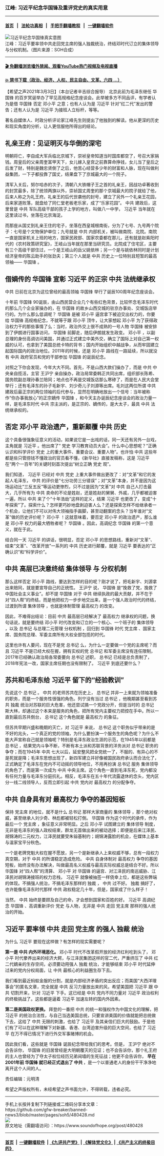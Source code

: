 ### 江峰: 习近平纪念华国锋及重评党史的真实用意
------------------------

#### [首页](https://github.com/gfw-breaker/banned-news3/blob/master/README.md) &nbsp;&nbsp;|&nbsp;&nbsp; [法轮功真相](https://github.com/begood0513/basic/blob/master/README.md)  &nbsp;&nbsp;|&nbsp;&nbsp; [手把手翻墙教程](https://github.com/gfw-breaker/guides/wiki)  &nbsp;&nbsp;|&nbsp;&nbsp; [一键翻墙软件](https://github.com/gfw-breaker/nogfw/blob/master/README.md)  



<div><img alt="习近平纪念华国锋真实意图" src="https://img.soundofhope.org/2021-03/1614799005173.jpg"/>
<br/><figcaption class="caption">
 江峰：习近平要率领中共走回党主席的强人独裁统治，终结邓时代订立的集体领导与分权机制。（图片来源：SOH合成）
</figcaption></div><hr/>

#### [ 🎬  免翻墙浏览墙外禁闻、观看YouTube热门视频及电视直播](https://github.com/gfw-breaker/HelloWorld)

#### [ 💥  禁书下载（政治、经济、人权、民主自由、文革、六四 ...）](https://github.com/gfw-breaker/books/blob/master/README.md)

<div><div class="Content__Wrapper sc-1bvya0-0 grZQxZ">
 <p class="meta-top">
  <span class="meta">
   【希望之声2021年3月3日】（本台记者辛吉综合报导）
  </span>
  北京此前为毛泽东继任
  <ok href="/term/69099">
   华国锋
  </ok>
  的百岁冥诞举办了罕见高规格纪念座谈会。此举被多方不同品评，有学者认为是借
  <ok href="/term/69099">
   华国锋
  </ok>
  否定
  <ok href="/term/1065">
   邓小平
  </ok>
  之意；也有人认为是
  <ok href="/term/1063">
   习近平
  </ok>
  针对“红二代”发出的警告；还有人认为是
  <ok href="/term/1063">
   习近平
  </ok>
  为接班人立标杆，等等。
 </p>
 <p>
  著名自媒体人、时政分析评论家江峰先生则提出了他独到的解读。他从更深的历史和现实角度的分析，让人更信服他所得出的结论。
 </p>
 <h2>
  礼亲王府：见证明灭与华倒的深宅
 </h2>
 <p>
  明朝将亡，李自成大军兵临北京城下，崇祯皇帝知道当时国库都空了，号召大家捐钱。周皇后的父亲周奎富甲天下，女儿嫁入皇宫之前靠算命挣钱，女儿当了皇后之后发了财，特别是魏忠贤倒了之后，他苦心经营多少年的财富和人脉，现在叫做利益集团，一下子都投靠了国丈，结果盘下了京城最大的一个院子。
 </p>
 <div class="AD_Embed__Wrap-sc-1xslmin-0 igMuqX module desktop">
  <div>
  </div>
 </div>
 <p>
  清军入关后，努尔哈赤的次子，清朝八大铁帽子王之首的礼亲王，因战功卓著收到的封赏最多，除了统领两旗以外，崇祯国丈周奎的那个京城最大的院子就给了他，后来人称之为礼王府。礼亲王的后代世袭他的封号，建立了另外一个礼亲王花园，后来家道败落，就盘给了同仁堂老板老乐家，成了“乐家花园”。
  <ok href="/term/1059">
   中共
  </ok>
  建政后，这里曾是
  <ok href="/term/1059">
   中共
  </ok>
  军队高级干部的孩子上学的地方，叫做八一中学，
  <ok href="/term/1063">
   习近平
  </ok>
  当年就在这里读过书，坐落在北京海淀。
 </p>
 <p>
  而那座从国丈到礼亲王住的宅子，坐落在西皇城根南街，分为了七号、九号两个院子：七号是个文物保护单位；九号就是
  <ok href="/term/1059">
   中共
  </ok>
  内部机关，被叫做南院、北院。南院一直是国家机关上班的地方，国家民政部、国家农委都在那儿，还有就是赵紫阳时代的《农村政策研究室》，王岐山当年就在那里当研究员。北院成了住宅区，主要有三个高级干部住过，一个是王岐山的岳父姚依林；另一个是与姚依林同时是计划经济皇帝的陈云助手的张劲夫；第三个人就是
  <ok href="/term/1059">
   中共
  </ok>
  历史上一位特别且短暂的最高领袖——
  <ok href="/term/69099">
   华国锋
  </ok>
  。
 </p>
 <h2>
  借嫡传的
  <ok href="/term/69099">
   华国锋
  </ok>
  宣彰
  <ok href="/term/1063">
   习近平
  </ok>
  的正宗
  <ok href="/term/1059">
   中共
  </ok>
  法统继承权
 </h2>
 <p>
  <ok href="/term/1059">
   中共
  </ok>
  日前在北京为这位曾经的最高领袖
  <ok href="/term/69099">
   华国锋
  </ok>
  举行了诞辰100周年纪念座谈会。
 </p>
 <p>
  十年前
  <ok href="/term/69099">
   华国锋
  </ok>
  90诞辰，由山西民营企业几个有些红色背景，比较怀念毛泽东时代的那么几个企业家操办的，在
  <ok href="/term/69099">
   华国锋
  </ok>
  的故乡山西交城的驻京办事处、交城饭店举行的。为什么那么低调呢？
  <ok href="/term/69099">
   华国锋
  </ok>
  是被
  <ok href="/term/1065">
   邓小平
  </ok>
  逼宫拿下被迫交出权力的，你要给
  <ok href="/term/69099">
   华国锋
  </ok>
  高规格纪念，不就等于跟
  <ok href="/term/1065">
   邓小平
  </ok>
  顶牛，让大家想起
  <ok href="/term/1065">
   邓小平
  </ok>
  为了获得政治权力干的那些事情了么：当时，政治外交上很不成熟的一号人物
  <ok href="/term/69099">
   华国锋
  </ok>
  被安排到了伊朗进行国事访问，
  <ok href="/term/69099">
   华国锋
  </ok>
  前脚走，随后伊朗就发生政变。
  <ok href="/term/1065">
   邓小平
  </ok>
  ，以副总理的身份高调访问美国，并通过正式建立中美外交，确立了国际上对自己第一权威的认可，也拿到了美国总统卡特的背书；国内开始组织中越战争，从而牢固建立起国际国内的政治地位。2011年的时候，还是
  <ok href="/term/1065">
   邓小平
  </ok>
  路线在一路延续，所以就没有
  <ok href="/term/1059">
   中共
  </ok>
  政府官员和党的干部参加
  <ok href="/term/69099">
   华国锋
  </ok>
  的诞辰纪念。
 </p>
 <p>
  对照之下你会发现，今年大大不同。首先，不是山西大款们操办了，而是
  <ok href="/term/1059">
   中共
  </ok>
  中央亲自揽活，主官
  <ok href="/term/2540">
   王沪宁
  </ok>
  亲自操办，政治局常委韩正共同出席，组织部长陈希、国务院副总理孙春兰陪同；地点也不再是交城饭店那么寒碜了，而是在人民大会堂举行；还有毛泽东的孙子毛新宇、刘少奇儿子刘源等出席。毛刘这两位所谓
  <ok href="/term/1059">
   中共
  </ok>
  建政后最正宗的两位领袖的后代参与，显然在明确地放出一个信号：当年被称作“你办事我放心”的正宗嫡传
  <ok href="/term/69099">
   华国锋
  </ok>
  ，和今天主办诞辰纪念座谈会的政治力量一样，是毛泽东时代
  <ok href="/term/1059">
   中共
  </ok>
  宗主派的，是正宗的、嫡传的，是大太子，最具
  <ok href="/term/1059">
   中共
  </ok>
  法统继承权的。
 </p>
 <h2>
  否定
  <ok href="/term/1065">
   邓小平
  </ok>
  政治遗产，重新颠覆
  <ok href="/term/1059">
   中共
  </ok>
  历史
 </h2>
 <p>
  这个具备很强象征意义的活动，如果说它是一出戏的话，同一天还有另外一台戏，主角就是
  <ok href="/term/1063">
   习近平
  </ok>
  。他出席了“
  <ok href="/term/489329">
   党史
  </ok>
  学习教育动员大会”。什么中心思想呢？“正确认识和科学评价
  <ok href="/term/489329">
   党史
  </ok>
  上的重大事件、重要会议、重要人物”。也许怕
  <ok href="/term/1059">
   中共
  </ok>
  这些年都是些只管捞钱不懂政治的官员看不懂，《新华社》直接发稿称，这是
  <ok href="/term/1063">
   习近平
  </ok>
  在“两个一百年”的关键时刻首次提出“树立正确
  <ok href="/term/489329">
   党史
  </ok>
  观”。
 </p>
 <div class="AD_Embed__Wrap-sc-1xslmin-0 igMuqX module desktop">
  <div>
  </div>
 </div>
 <p>
  我们知道，
  <ok href="/term/1063">
   习近平
  </ok>
  已经对
  <ok href="/term/1059">
   中共
  </ok>
  <ok href="/term/489329">
   党史
  </ok>
  上重大事件做出更改了：对“文革”和它的发起人毛泽东，
  <ok href="/term/1059">
   中共
  </ok>
  的评价是“七分功劳三分错误”；对“文革”本身，并不是因为这场运动比“三反五反”等运动更惨烈，只不过是因为“文革”对
  <ok href="/term/1059">
   中共
  </ok>
  自己人打击最大，几乎所有为
  <ok href="/term/1059">
   中共
  </ok>
  卖命的不论是姓赵，还是姓赵的舅舅、外戚，几乎都被迫害一遍，所以
  <ok href="/term/1059">
   中共
  </ok>
  来了个“十年浩劫”这样的定义，结果
  <ok href="/term/1063">
   习近平
  </ok>
  也更改了，变成“十年探索”了。探索什么？怎样更巧妙地盘剥迫害人么？还是探索怎样不给继承者一个机会，让他们不可以对伟大领袖指手画脚，甚至动翻案的念头？当年谁对“文革”做的历史评价呢？
  <ok href="/term/1065">
   邓小平
  </ok>
  ！这就意味着，要否定
  <ok href="/term/1065">
   邓小平
  </ok>
  的政治遗产，那么谁是
  <ok href="/term/1065">
   邓小平
  </ok>
  权力的最大牺牲者呢？
  <ok href="/term/69099">
   华国锋
  </ok>
  。因此，高调纪念
  <ok href="/term/69099">
   华国锋
  </ok>
  的第一个意义，就在于此。
 </p>
 <p>
  结合同一天
  <ok href="/term/1063">
   习近平
  </ok>
  的讲话，很明显，否定
  <ok href="/term/1065">
   邓小平
  </ok>
  的思想路线，重新对“文革”、结束“文革”、“改革开放”一系列的
  <ok href="/term/1059">
   中共
  </ok>
  历史进行颠覆，就是
  <ok href="/term/1063">
   习近平
  </ok>
  要表达的“正确认识”和“科学评价”。
 </p>
 <h2>
  <ok href="/term/1059">
   中共
  </ok>
  高层已决意终结
  <ok href="/term/89180">
   集体领导
  </ok>
  与
  <ok href="/term/489332">
   分权机制
  </ok>
 </h2>
 <p>
  那么这样否定
  <ok href="/term/1065">
   邓小平
  </ok>
  路线，要达到怎样的目的呢？刚才说了，把毛新宇、刘源拿出来赔同，就是要宣导自己的正统性。
  <ok href="/term/2540">
   王沪宁
  </ok>
  说，
  <ok href="/term/69099">
   华国锋
  </ok>
  是“挽救了党，挽救了中国社会主义事业”。却不提
  <ok href="/term/69099">
   华国锋
  </ok>
  对于
  <ok href="/term/1059">
   中共
  </ok>
  继续执政的最大贡献，并不在于对“四人帮”的终结，而是他把权力一步步地交出来，是一个强人政治时代的终结，过渡到所谓
  <ok href="/term/89180">
   集体领导
  </ok>
  ，也就是体制管理
  <ok href="/term/40171">
   最高权力
  </ok>
  的改变。
 </p>
 <p>
  因此，不难得出结论：目前
  <ok href="/term/1059">
   中共
  </ok>
  最高层已经解决了
  <ok href="/term/40171">
   最高权力
  </ok>
  继承权的问题，换句话说，就是要终结
  <ok href="/term/1065">
   邓小平
  </ok>
  时代改变和订立的一个核心、一个班子的
  <ok href="/term/89180">
   集体领导
  </ok>
  ，以及
  <ok href="/term/17731">
   总书记
  </ok>
  与总理二元管理
  <ok href="/term/489332">
   分权机制
  </ok>
  ，回归到
  <ok href="/term/69099">
   华国锋
  </ok>
  时代
  <ok href="/term/41413">
   党主席
  </ok>
  、国家主席、国务院总理、军委主席所有大权全部包揽的时代。
 </p>
 <p>
  这里也许有人要问，现在不是党
  <ok href="/term/17731">
   总书记
  </ok>
  么，为什么一定要做一个党的主席呢？而且
  <ok href="/term/1063">
   习近平
  </ok>
  不是已经大权在握，拥有实权的党
  <ok href="/term/17731">
   总书记
  </ok>
  和军委主席没有连任限制，2017年已经确认政治局各常委要向
  <ok href="/term/17731">
   总书记
  </ok>
  述职，
  <ok href="/term/17731">
   总书记
  </ok>
  已经是总负责制了，2018年宪法一改，国家主席任期也没有限制了。
  <ok href="/term/1063">
   习近平
  </ok>
  到底还要什么？
 </p>
 <h2>
  苏共和毛泽东给
  <ok href="/term/1063">
   习近平
  </ok>
  留下的“经验教训”
 </h2>
 <p>
  先说这个
  <ok href="/term/17731">
   总书记
  </ok>
  。
  <ok href="/term/1059">
   中共
  </ok>
  的老师苏共在历史上，
  <ok href="/term/17731">
   总书记
  </ok>
  并非一上来就为领袖准备的职务，而是一个服务性很强的角色。列宁没有当过
  <ok href="/term/17731">
   总书记
  </ok>
  ，他晚期甚至看到苏共
  <ok href="/term/8696">
   独裁
  </ok>
  统治对苏联的巨大危害，他还尝试搞一个党政分开，但是当时的
  <ok href="/term/17731">
   总书记
  </ok>
  斯大林，却通过这个本来是服务的角色，把所有党内主要权力把控在手中。所以一直到最后苏共倒台，
  <ok href="/term/17731">
   总书记
  </ok>
  这个角色就是
  <ok href="/term/40171">
   最高权力
  </ok>
  的象征。
 </p>
 <div class="AD_Embed__Wrap-sc-1xslmin-0 igMuqX module desktop">
  <div>
  </div>
 </div>
 <p>
  但苏共早期兴盛和晚期的灭亡，对
  <ok href="/term/1063">
   习近平
  </ok>
  来说，
  <ok href="/term/17731">
   总书记
  </ok>
  这个职务似乎带来的是不好的兆头，一个真正的党的领袖，为什么要扮演一个服务生的角色呢？为什么不能大声宣称自己就是领袖呢？特别是毛泽东政治生涯的示范，在1945年以前都是
  <ok href="/term/17731">
   总书记
  </ok>
  ，结果党内斗争不断，不断有本土派和苏联背景的洋务派对
  <ok href="/term/17731">
   总书记
  </ok>
  职务的争夺；而在1945年
  <ok href="/term/1059">
   中共
  </ok>
  七大以后，延安整风把全党统一了，不服的、有异心的不是死就是降；毛泽东思想出现了，新四军建立并好像被国民政府承认而合法化了，正式确定了毛泽东在党内不可动摇的领导地位，不用再扮演
  <ok href="/term/17731">
   总书记
  </ok>
  服务
  <ok href="/term/89180">
   集体领导
  </ok>
  的角色了，而是第一次成为
  <ok href="/term/1059">
   中共
  </ok>
  中央主席。这个角色一直到毛泽东死，党内都没有任何力量与毛泽东分庭抗礼。相反，毛泽东在五十年代流露退休的念头，党内区分一线二线领导人，反而立即引起
  <ok href="/term/1059">
   中共
  </ok>
  党内对
  <ok href="/term/40171">
   最高权力
  </ok>
  的分配争夺。
 </p>
 <h2>
  <ok href="/term/1059">
   中共
  </ok>
  自身具有对
  <ok href="/term/40171">
   最高权力
  </ok>
  争夺的基因短板
 </h2>
 <p>
  保持
  <ok href="/term/41413">
   党主席
  </ok>
  的地位，就不是什么
  <ok href="/term/17731">
   总书记
  </ok>
  那样大家商量的
  <ok href="/term/89180">
   集体领导
  </ok>
  ，那个绝对权威，甚至继承人刘少奇、林彪都被轻松打倒。
  <ok href="/term/69099">
   华国锋
  </ok>
  作为这个时代的承传，作为最后一个
  <ok href="/term/41413">
   党主席
  </ok>
  ，象征意义非常明显。之后
  <ok href="/term/1065">
   邓小平
  </ok>
  试图建立的
  <ok href="/term/89180">
   集体领导
  </ok>
  制度，无非是毛泽东的强人政权结束，群龙无首做出来的被动选择；即便是后来江泽民、胡锦涛的二元权力，江泽民就要受朱镕基制约；胡锦涛露脸的机会，在媒体上基本与温家宝平分秋色。
 </p>
 <p>
  一个是老牌党魁大权在握不愿放，另一个是新继承人上来权威不够，总有一段权力真空期，对于
  <ok href="/term/1059">
   中共
  </ok>
  的所谓稳定造成危险。
  <ok href="/term/1059">
   中共
  </ok>
  自身体制对
  <ok href="/term/40171">
   最高权力
  </ok>
  争夺的基因短板，始终没有办法解决，叫做最高名义权威与最高实际权威总是结合不好。所以
  <ok href="/term/69099">
   华国锋
  </ok>
  对“四人帮”的清算、
  <ok href="/term/1065">
   邓小平
  </ok>
  对
  <ok href="/term/69099">
   华国锋
  </ok>
  的逼宫、对江泽民的南巡威胁、江泽民对胡锦涛接班的权力恋栈，
  <ok href="/term/1063">
   习近平
  </ok>
  就像被抽签一样侥幸上位，都是这些弊端的体现。不搞强人统治，不搞毛泽东那样的
  <ok href="/term/8696">
   独裁
  </ok>
  ，
  <ok href="/term/1059">
   中共
  </ok>
  过不好。
  <ok href="/term/8696">
   独裁
  </ok>
  搞好了，也许能像毛泽东时代那样
  <ok href="/term/1059">
   中共
  </ok>
  政权稳定几十年，但是，国家成了什么样子！
 </p>
 <p>
  当然，
  <ok href="/term/1059">
   中共
  </ok>
  始终是要顾及自己的命，才会想到国家和百姓的好。
  <ok href="/term/1063">
   习近平
  </ok>
  高调纪念
  <ok href="/term/69099">
   华国锋
  </ok>
  、高调重新评价
  <ok href="/term/489329">
   党史
  </ok>
  与人物，无非是
  <ok href="/term/1059">
   中共
  </ok>
  走回
  <ok href="/term/41413">
   党主席
  </ok>
  那样的强人统治的开始。
 </p>
 <h2>
  <ok href="/term/1063">
   习近平
  </ok>
  要率领
  <ok href="/term/1059">
   中共
  </ok>
  走回
  <ok href="/term/41413">
   党主席
  </ok>
  的强人
  <ok href="/term/8696">
   独裁
  </ok>
  统治
 </h2>
 <p>
  为什么
  <ok href="/term/1063">
   习近平
  </ok>
  要现在这样做？有怎样的现实需要呢？
 </p>
 <p>
  <strong>
   第一是
   <ok href="/term/1059">
    中共
   </ok>
   内外环境恶化。
  </strong>
  <ok href="/term/1065">
   邓小平
  </ok>
  时代不改革假开放的经济红利吃到头了，
  <ok href="/term/1065">
   邓小平
  </ok>
  时代豢养出来的经济大鳄，与江泽民集团这样的官二代，严重挤压了
  <ok href="/term/1059">
   中共
  </ok>
  红二代嫡亲的生存空间，必须要动用强人
  <ok href="/term/8696">
   独裁
  </ok>
  统治，才能够结束
  <ok href="/term/1065">
   邓小平
  </ok>
  时代延伸过来的党内分权局面，让
  <ok href="/term/1059">
   中共
  </ok>
  最核心的利益圈生存下去。
 </p>
 <div class="AD_Embed__Wrap-sc-1xslmin-0 igMuqX module desktop">
  <div>
  </div>
 </div>
 <p>
  我们看到最近蚂蚁金服的分割，就是内部经济矛盾的突出反应；而美国“大西洋理事会”的匿名文章，完全就是
  <ok href="/term/1059">
   中共
  </ok>
  反习力量放出来的风，希望美国把
  <ok href="/term/1063">
   习近平
  </ok>
  跟
  <ok href="/term/1059">
   中共
  </ok>
  切割开来，针对
  <ok href="/term/1063">
   习近平
  </ok>
  下手。这已经是
  <ok href="/term/1059">
   中共
  </ok>
  党内不同力量对
  <ok href="/term/1063">
   习近平
  </ok>
  政治权利的终极挑战了。这些都是逼着
  <ok href="/term/1063">
   习近平
  </ok>
  加速左转的国内外因素。
 </p>
 <p>
  <strong>
   第二是美国政权更换。
  </strong>
  拜登的一番把
  <ok href="/term/1059">
   中共
  </ok>
  的统一和强权作为中国文化的理解，把
  <ok href="/term/1063">
   习近平
  </ok>
  的统治合法性，与自己当选美国总统，只要宣讲美国的价值就能把总统做下去，这给了
  <ok href="/term/1059">
   中共
  </ok>
  无限的刺激，也给了
  <ok href="/term/1063">
   习近平
  </ok>
  及其亲信们巨大的鼓励。于是他们有了可以在这种理解下对新疆、香港、台湾迫害升级的巨大空间，也给了
  <ok href="/term/1063">
   习近平
  </ok>
  在万不得已情况下进行外交军事赌博的机会。
 </p>
 <p>
  因此我们看，这些就是
  <ok href="/term/69099">
   华国锋
  </ok>
  诞辰纪念带给我们的思考。但是，
  <ok href="/term/2540">
   王沪宁
  </ok>
  绝对不会告诉你，
  <ok href="/term/69099">
   华国锋
  </ok>
  的旧居曾经是大明朝覆灭的见证；也不会告诉你，那个礼王府的主人也曾经为了夺太子权位经历兄弟阋墙的生死征战；他更不会告诉你，
  <strong>
   早在2001年前
   <ok href="/term/69099">
    华国锋
   </ok>
   就已经正式退出了
   <ok href="/term/1059">
    中共
   </ok>
  </strong>
  ，是一个以普通老人的身份干干净净地离开这个人间的人。
 </p>
 <div class="soh-embed">
  <div class="soh-embed-inner">
   <div class="iframely-embed">
    <div class="iframely-responsive">
    </div>
   </div>
  </div>
 </div>
 <p class="meta-btm">
  责任编辑：元明清
 </p>
 <p class="meta-btm">
  希望之声版权所有，未经希望之声书面允许，不得转载，违者必究。
 </p>
</div>
</div>
<hr/>
手机上长按并复制下列链接或二维码分享本文章：<br/>
https://github.com/gfw-breaker/banned-news3/blob/master/pages/soh5/480428.md <br/>
<a href='https://github.com/gfw-breaker/banned-news3/blob/master/pages/soh5/480428.md'><img src='https://github.com/gfw-breaker/banned-news3/blob/master/pages/soh5/480428.md.png'/></a> <br/>
原文地址（需翻墙访问）：https://www.soundofhope.org/post/480428


------------------------
#### [首页](https://github.com/gfw-breaker/banned-news3/blob/master/README.md) &nbsp;|&nbsp; [一键翻墙软件](https://github.com/gfw-breaker/nogfw/blob/master/README.md) &nbsp;| [《九评共产党》](https://github.com/gfw-breaker/9ping.md/blob/master/README.md#九评之一评共产党是什么) | [《解体党文化》](https://github.com/gfw-breaker/jtdwh.md/blob/master/README.md) | [《共产主义的终极目的》](https://github.com/gfw-breaker/gczydzjmd.md/blob/master/README.md)


<img src='http://gfw-breaker.win/banned-news3/pages/soh5/480428.md' width='0px' height='0px'/>